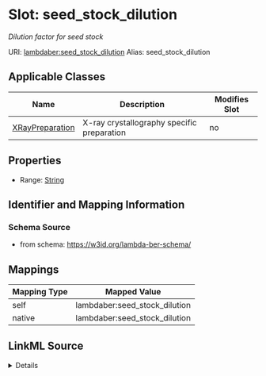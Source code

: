 

# Slot: seed_stock_dilution 


_Dilution factor for seed stock_





URI: [lambdaber:seed_stock_dilution](https://w3id.org/lambda-ber-schema/seed_stock_dilution)
Alias: seed_stock_dilution

<!-- no inheritance hierarchy -->





## Applicable Classes

| Name | Description | Modifies Slot |
| --- | --- | --- |
| [XRayPreparation](XRayPreparation.md) | X-ray crystallography specific preparation |  no  |






## Properties

* Range: [String](String.md)




## Identifier and Mapping Information






### Schema Source


* from schema: https://w3id.org/lambda-ber-schema/




## Mappings

| Mapping Type | Mapped Value |
| ---  | ---  |
| self | lambdaber:seed_stock_dilution |
| native | lambdaber:seed_stock_dilution |




## LinkML Source

<details>
```yaml
name: seed_stock_dilution
description: Dilution factor for seed stock
from_schema: https://w3id.org/lambda-ber-schema/
rank: 1000
alias: seed_stock_dilution
owner: XRayPreparation
domain_of:
- XRayPreparation
range: string

```
</details>